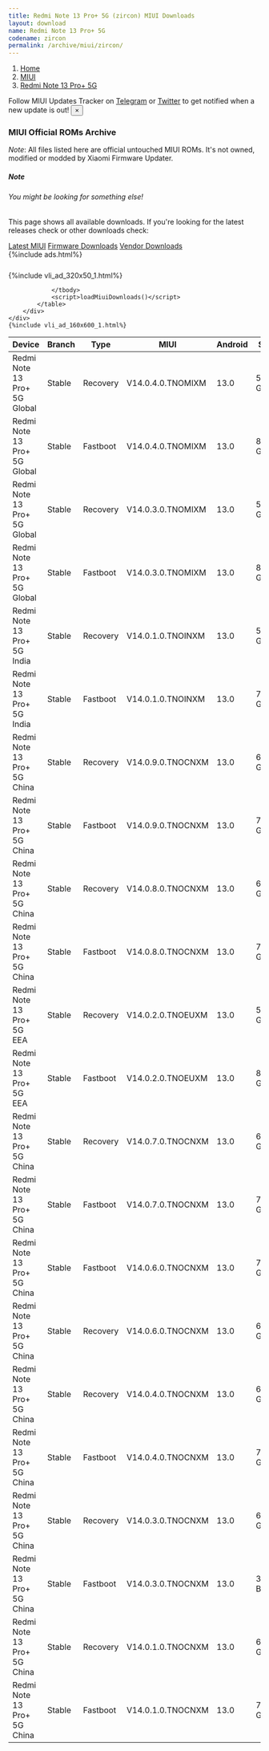 ```yaml
---
title: Redmi Note 13 Pro+ 5G (zircon) MIUI Downloads
layout: download
name: Redmi Note 13 Pro+ 5G
codename: zircon
permalink: /archive/miui/zircon/
---
```

<nav aria-label="breadcrumb">
    <ol class="breadcrumb">
        <li class="breadcrumb-item"><a href="/">Home</a></li>
        <li class="breadcrumb-item"><a href="/miui/">MIUI</a></li>
        <li class="breadcrumb-item active" aria-current="page"><a href="/miui/zircon/">Redmi Note 13 Pro+ 5G</a></li>
    </ol>
</nav>
<div class="alert alert-primary alert-dismissible fade show" role="alert">
    Follow MIUI Updates Tracker on <a href="https://t.me/MIUIUpdatesTracker" class="alert-link">Telegram</a>
     or <a href="https://twitter.com/MiFwUpdater" class="alert-link">Twitter</a> to get notified when a new update is out!
    <button type="button" class="close" data-dismiss="alert" aria-label="Close">
        <span aria-hidden="true">&times;</span>
    </button>
</div>

### MIUI Official ROMs Archive
*Note*: All files listed here are official untouched MIUI ROMs. It's not owned, modified or modded by Xiaomi Firmware Updater.
<div class="card">
  <div class="card-body">
    <h5 class="card-title">Note</h5>
    <h6 class="card-subtitle mb-2 text-muted">You might be looking for something else!</h6>
    <p class="card-text">This page shows all available downloads.
     If you're looking for the latest releases check or other downloads check:</p>
    <a href="/miui/zircon/" class="card-link">Latest MIUI</a>
    <a href="/firmware/zircon/" class="card-link">Firmware Downloads</a>
    <a href="/vendor/zircon/" class="card-link">Vendor Downloads</a>
  </div>
</div>
{%include ads.html%}
<div class="row justify-content-center">
    <div class="col-10">
        <div class="table-responsive-md" style="margin-top: 25px;">
            {%include vli_ad_320x50_1.html%}
            <table id="miui" class="display dt-responsive nowrap compact table table-striped table-hover table-sm">
                <thead class="thead-dark">
                    <tr>
                        <th data-ref="device">Device</th>
                        <th data-ref="branch">Branch</th>
                        <th data-ref="type">Type</th>
                        <th data-ref="miui">MIUI</th>
                        <th data-ref="android">Android</th>
                        <th data-ref="size">Size</th>
                        <th data-ref="size">Date</th>
                        <th data-ref="link">Link</th>
                    </tr>
                </thead>
                <tbody>
                <tr><td>Redmi Note 13 Pro+ 5G Global</td><td>Stable</td><td>Recovery</td><td>V14.0.4.0.TNOMIXM</td><td>13.0</td><td>5.6 GB</td><td>2024-01-16</td><td><a href="/miui/zircon/stable/V14.0.4.0.TNOMIXM/">Download</a></td></tr>
<tr><td>Redmi Note 13 Pro+ 5G Global</td><td>Stable</td><td>Fastboot</td><td>V14.0.4.0.TNOMIXM</td><td>13.0</td><td>8.4 GB</td><td>2024-01-02</td><td><a href="/miui/zircon/stable/V14.0.4.0.TNOMIXM/">Download</a></td></tr>
<tr><td>Redmi Note 13 Pro+ 5G Global</td><td>Stable</td><td>Recovery</td><td>V14.0.3.0.TNOMIXM</td><td>13.0</td><td>5.6 GB</td><td>2024-01-15</td><td><a href="/miui/zircon/stable/V14.0.3.0.TNOMIXM/">Download</a></td></tr>
<tr><td>Redmi Note 13 Pro+ 5G Global</td><td>Stable</td><td>Fastboot</td><td>V14.0.3.0.TNOMIXM</td><td>13.0</td><td>8.4 GB</td><td>2023-12-18</td><td><a href="/miui/zircon/stable/V14.0.3.0.TNOMIXM/">Download</a></td></tr>
<tr><td>Redmi Note 13 Pro+ 5G India</td><td>Stable</td><td>Recovery</td><td>V14.0.1.0.TNOINXM</td><td>13.0</td><td>5.4 GB</td><td>2024-01-09</td><td><a href="/miui/zircon/stable/V14.0.1.0.TNOINXM/">Download</a></td></tr>
<tr><td>Redmi Note 13 Pro+ 5G India</td><td>Stable</td><td>Fastboot</td><td>V14.0.1.0.TNOINXM</td><td>13.0</td><td>7.0 GB</td><td>2023-11-08</td><td><a href="/miui/zircon/stable/V14.0.1.0.TNOINXM/">Download</a></td></tr>
<tr><td>Redmi Note 13 Pro+ 5G China</td><td>Stable</td><td>Recovery</td><td>V14.0.9.0.TNOCNXM</td><td>13.0</td><td>6.2 GB</td><td>2024-01-08</td><td><a href="/miui/zircon/stable/V14.0.9.0.TNOCNXM/">Download</a></td></tr>
<tr><td>Redmi Note 13 Pro+ 5G China</td><td>Stable</td><td>Fastboot</td><td>V14.0.9.0.TNOCNXM</td><td>13.0</td><td>7.7 GB</td><td>2023-12-29</td><td><a href="/miui/zircon/stable/V14.0.9.0.TNOCNXM/">Download</a></td></tr>
<tr><td>Redmi Note 13 Pro+ 5G China</td><td>Stable</td><td>Recovery</td><td>V14.0.8.0.TNOCNXM</td><td>13.0</td><td>6.2 GB</td><td>2023-12-06</td><td><a href="/miui/zircon/stable/V14.0.8.0.TNOCNXM/">Download</a></td></tr>
<tr><td>Redmi Note 13 Pro+ 5G China</td><td>Stable</td><td>Fastboot</td><td>V14.0.8.0.TNOCNXM</td><td>13.0</td><td>7.8 GB</td><td>2023-11-29</td><td><a href="/miui/zircon/stable/V14.0.8.0.TNOCNXM/">Download</a></td></tr>
<tr><td>Redmi Note 13 Pro+ 5G EEA</td><td>Stable</td><td>Recovery</td><td>V14.0.2.0.TNOEUXM</td><td>13.0</td><td>5.6 GB</td><td>2023-11-14</td><td><a href="/miui/zircon/stable/V14.0.2.0.TNOEUXM/">Download</a></td></tr>
<tr><td>Redmi Note 13 Pro+ 5G EEA</td><td>Stable</td><td>Fastboot</td><td>V14.0.2.0.TNOEUXM</td><td>13.0</td><td>8.1 GB</td><td>2023-11-10</td><td><a href="/miui/zircon/stable/V14.0.2.0.TNOEUXM/">Download</a></td></tr>
<tr><td>Redmi Note 13 Pro+ 5G China</td><td>Stable</td><td>Recovery</td><td>V14.0.7.0.TNOCNXM</td><td>13.0</td><td>6.2 GB</td><td>2023-11-02</td><td><a href="/miui/zircon/stable/V14.0.7.0.TNOCNXM/">Download</a></td></tr>
<tr><td>Redmi Note 13 Pro+ 5G China</td><td>Stable</td><td>Fastboot</td><td>V14.0.7.0.TNOCNXM</td><td>13.0</td><td>7.7 GB</td><td>2023-10-25</td><td><a href="/miui/zircon/stable/V14.0.7.0.TNOCNXM/">Download</a></td></tr>
<tr><td>Redmi Note 13 Pro+ 5G China</td><td>Stable</td><td>Fastboot</td><td>V14.0.6.0.TNOCNXM</td><td>13.0</td><td>7.8 GB</td><td>2023-10-17</td><td><a href="/miui/zircon/stable/V14.0.6.0.TNOCNXM/">Download</a></td></tr>
<tr><td>Redmi Note 13 Pro+ 5G China</td><td>Stable</td><td>Recovery</td><td>V14.0.6.0.TNOCNXM</td><td>13.0</td><td>6.2 GB</td><td>2023-10-11</td><td><a href="/miui/zircon/stable/V14.0.6.0.TNOCNXM/">Download</a></td></tr>
<tr><td>Redmi Note 13 Pro+ 5G China</td><td>Stable</td><td>Recovery</td><td>V14.0.4.0.TNOCNXM</td><td>13.0</td><td>6.2 GB</td><td>2023-09-29</td><td><a href="/miui/zircon/stable/V14.0.4.0.TNOCNXM/">Download</a></td></tr>
<tr><td>Redmi Note 13 Pro+ 5G China</td><td>Stable</td><td>Fastboot</td><td>V14.0.4.0.TNOCNXM</td><td>13.0</td><td>7.8 GB</td><td>2023-09-25</td><td><a href="/miui/zircon/stable/V14.0.4.0.TNOCNXM/">Download</a></td></tr>
<tr><td>Redmi Note 13 Pro+ 5G China</td><td>Stable</td><td>Recovery</td><td>V14.0.3.0.TNOCNXM</td><td>13.0</td><td>6.3 GB</td><td>2023-09-27</td><td><a href="/miui/zircon/stable/V14.0.3.0.TNOCNXM/">Download</a></td></tr>
<tr><td>Redmi Note 13 Pro+ 5G China</td><td>Stable</td><td>Fastboot</td><td>V14.0.3.0.TNOCNXM</td><td>13.0</td><td>358 Bytes</td><td>2023-09-15</td><td><a href="/miui/zircon/stable/V14.0.3.0.TNOCNXM/">Download</a></td></tr>
<tr><td>Redmi Note 13 Pro+ 5G China</td><td>Stable</td><td>Recovery</td><td>V14.0.1.0.TNOCNXM</td><td>13.0</td><td>6.2 GB</td><td>2023-09-25</td><td><a href="/miui/zircon/stable/V14.0.1.0.TNOCNXM/">Download</a></td></tr>
<tr><td>Redmi Note 13 Pro+ 5G China</td><td>Stable</td><td>Fastboot</td><td>V14.0.1.0.TNOCNXM</td><td>13.0</td><td>7.8 GB</td><td>2023-09-01</td><td><a href="/miui/zircon/stable/V14.0.1.0.TNOCNXM/">Download</a></td></tr>

                </tbody>
                <script>loadMiuiDownloads()</script>
            </table>
        </div>
    </div>
    {%include vli_ad_160x600_1.html%}
</div>
